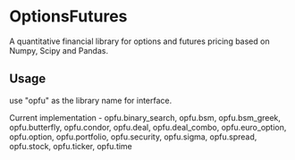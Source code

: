 # OptionsFutures
A quantitative financial library for options and futures pricing based on Numpy, Scipy and Pandas.

## Usage
use "opfu" as the library name for interface.

Current implementation - opfu.binary_search, opfu.bsm, opfu.bsm_greek, opfu.butterfly, opfu.condor, opfu.deal, opfu.deal_combo, opfu.euro_option, opfu.option, opfu.portfolio, opfu.security, opfu.sigma, opfu.spread, opfu.stock, opfu.ticker, opfu.time
